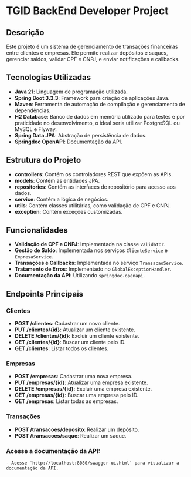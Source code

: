 # TGID BackEnd Developer Project

## Descrição

Este projeto é um sistema de gerenciamento de transações financeiras entre clientes e empresas. Ele permite realizar depósitos e saques, gerenciar saldos, validar CPF e CNPJ, e enviar notificações e callbacks.

## Tecnologias Utilizadas

- **Java 21**: Linguagem de programação utilizada.
- **Spring Boot 3.3.3**: Framework para criação de aplicações Java.
- **Maven**: Ferramenta de automação de compilação e gerenciamento de dependências.
- **H2 Database**: Banco de dados em memória utilizado para testes e por praticidade no desenvolvimento, o ideal seria utilizar PostgreSQL ou MySQL e Flyway.
- **Spring Data JPA**: Abstração de persistência de dados.
- **Springdoc OpenAPI**: Documentação da API.

## Estrutura do Projeto

- **controllers**: Contém os controladores REST que expõem as APIs.
- **models**: Contém as entidades JPA.
- **repositories**: Contém as interfaces de repositório para acesso aos dados.
- **service**: Contém a lógica de negócios.
- **utils**: Contém classes utilitárias, como validação de CPF e CNPJ.
- **exception**: Contém exceções customizadas.

## Funcionalidades

- **Validação de CPF e CNPJ**: Implementada na classe `Validator`.
- **Gestão de Saldo**: Implementada nos serviços `ClienteService` e `EmpresaService`.
- **Transações e Callbacks**: Implementada no serviço `TransacaoService`.
- **Tratamento de Erros**: Implementado no `GlobalExceptionHandler`.
- **Documentação da API**: Utilizando `springdoc-openapi`.

## Endpoints Principais

### Clientes

- **POST /clientes**: Cadastrar um novo cliente.
- **PUT /clientes/{id}**: Atualizar um cliente existente.
- **DELETE /clientes/{id}**: Excluir um cliente existente.
- **GET /clientes/{id}**: Buscar um cliente pelo ID.
- **GET /clientes**: Listar todos os clientes.

### Empresas

- **POST /empresas**: Cadastrar uma nova empresa.
- **PUT /empresas/{id}**: Atualizar uma empresa existente.
- **DELETE /empresas/{id}**: Excluir uma empresa existente.
- **GET /empresas/{id}**: Buscar uma empresa pelo ID.
- **GET /empresas**: Listar todas as empresas.

### Transações

- **POST /transacoes/deposito**: Realizar um depósito.
- **POST /transacoes/saque**: Realizar um saque.


### Acesse a documentação da API:
    - Acesse `http://localhost:8080/swagger-ui.html` para visualizar a documentação da API.
